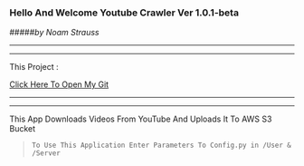 ### Hello And Welcome Youtube Crawler Ver 1.0.1-beta 
#####*by Noam Strauss*
* * *
___
This Project :

[Click Here To Open My Git](https://github.com/Noamstrauss/YouTube_Crawler)


* * *
___
This App Downloads Videos From YouTube And Uploads It To AWS S3 Bucket



> `To Use This Application Enter Parameters To Config.py in /User & /Server`
